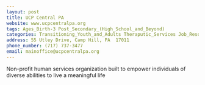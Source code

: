 ```yaml
---
layout: post
title: UCP Central PA
website: www.ucpcentralpa.org
tags: Ages_Birth-3 Post_Secondary_(High_School_and_Beyond)
categories: Transitioning_Youth_and_Adults Theraputic_Services Job_Resources
address: 55 Utley Drive, Camp Hill, PA  17011
phone_number: (717) 737-3477
email: mainoffice@ucpcentralpa.org
---
```

Non-profit human services organization built to empower individuals of diverse abilities to live a meaningful life